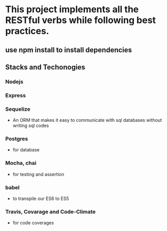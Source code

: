 # This project implements all the RESTful verbs while following best practices.


## use npm install to install dependencies

## Stacks and Techonogies

### Nodejs
### Express
### Sequelize
- An ORM that makes it easy to communicate with sql databases without writing sql codes
### Postgres
- for database
### Mocha, chai 
- for testing and assertion
### babel 
- to transpile our ES6 to ES5
### Travis, Covarage and Code-Climate 
- for code coverages